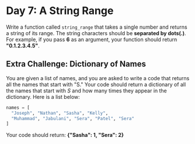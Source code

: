 # Day 7: A String Range

Write a function called `string_range` that takes a single number and returns a string of its range. The string characters should be **separated by dots(.)**.
For example, if you pass **6** as an argument, your function should return **"0.1.2.3.4.5"**.

## Extra Challenge: Dictionary of Names

You are given a list of names, and you are asked to write a code that returns all the names that start with "S." Your code should return a dictionary of all the names that start with *S* and how many times they appear in the dictionary.
Here is a list below:

```python
names = [
  "Joseph", "Nathan", "Sasha", "Kelly", 
  "Muhammad", "Jabulani", "Sera", "Patel", "Sera"
] 
```

Your code should return: **{"Sasha": 1, "Sera": 2}**
